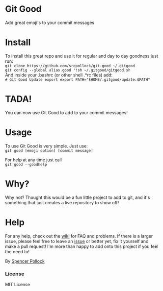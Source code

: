 # Git Good
Add great emoji's to your commit messages

# Install
To install this great repo and use it for regular and day to day goodness just run:  
`git clone https://github.com/srepollock/git-good ~/.gitgood`  
`git config --global alias.good '!sh ~/.gitgood/gitgood.sh`  
And inside your .bashrc (or other shell .\*rc files) add:  
`# Git Good Update export
export PATH="$HOME/.gitgood/update:$PATH"`

# TADA!
You can now use Git Good to add to your commit messages!

# Usage
To use Git Good is very simple. Just use:  
`git good [emoji option] [commit message]`  
    
For help at any time just call  
`git good --goodhelp`  

# Why?
Why not? Thought this would be a fun little project to add to git, and it's something that just creates a live repository to show off!

# Help
For any help, check out the [wiki](https://github.com/srepollock/git-good/wiki) for FAQ and problems.
If there is a larger issue, please feel free to leave an [issue](https://github.com/srepollock/git-good/issues) or better yet, fix it yourself and make a pull request! I'm more than happy to add onto this project if you feel the need to!

By [Spencer Pollock](http://spollock.ca)

### License
MIT License
